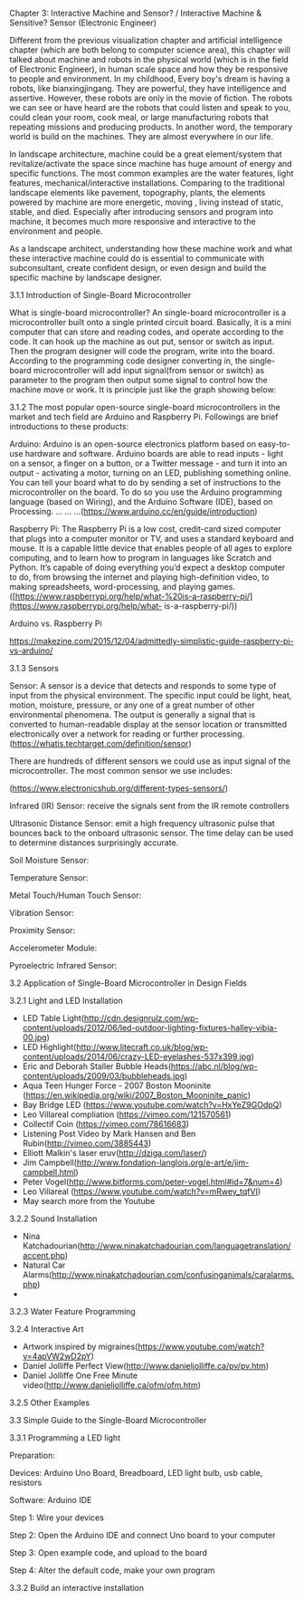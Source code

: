 Chapter 3: Interactive Machine and Sensor? / Interactive Machine & Sensitive? Sensor (Electronic Engineer)

Different from the previous visualization chapter and artificial intelligence chapter (which are both belong to computer science area), this chapter will talked about machine and robots in the physical world (which is in the field of Electronic Engineer), in human scale space and how they be responsive to people and environment. In my childhood, Every boy's dream is having a robots, like bianxingjingang. They are powerful, they have intelligence and assertive. However, these robots are only in the movie of fiction. The robots we can see or have heard are the robots that could listen and speak to you, could clean your room, cook meal, or large manufacturing robots that repeating missions and producing products. In another word, the temporary world is build on the machines. They are almost everywhere in our life.

In landscape architecture, machine could be a great element/system that revitalize/activate the space since machine has huge amount of energy and specific functions. The most common examples are the water features, light features, mechanical/interactive installations. Comparing to the traditional landscape elements like pavement, topography, plants, the elements powered by machine are more energetic, moving , living instead of static, stable, and died. Especially after introducing sensors and program into machine, it becomes much more responsive and interactive to the environment and people. 

As a landscape architect, understanding how these machine work and what these interactive machine could do is essential to communicate with subconsultant, create confident design, or even design and build the specific machine by landscape designer.

3.1.1 Introduction of Single-Board Microcontroller

What is single-board microcontroller? An single-board microcontroller is a microcontroller built onto a single printed circuit board. Basically, it is a mini computer that can store and reading codes, and operate according to the code. It can hook up the machine as out put, sensor or switch as input. Then the program designer will code the program, write into the board. According to the programming code designer converting in, the single-board microcontroller will add input signal(from sensor or switch) as parameter to the program then output some signal to control how the machine move or work. It is principle just like the graph showing below:

3.1.2 The most popular open-source single-board microcontrollers in the market and tech field are Arduino and Raspberry Pi. Followings are brief introductions to these products:

Arduino: Arduino is an open-source electronics platform based on easy-to-use hardware and software. Arduino boards are able to read inputs - light on a sensor, a finger on a button, or a Twitter message - and turn it  into an output - activating a motor, turning on an LED, publishing something online. You can tell your board what to do by sending a set of instructions to the microcontroller on the board. To do so you use the Arduino programming language (based on Wiring), and the Arduino Software (IDE), based on Processing. ... ... ...(https://www.arduino.cc/en/guide/introduction)

Raspberry Pi: The Raspberry Pi is a low cost, credit-card sized computer that plugs into a computer monitor or TV, and uses a standard keyboard and mouse. It is a capable little device that enables people of all ages to explore computing, and to learn how to program in languages like Scratch and Python. It’s capable of doing everything you’d expect a desktop computer to do, from browsing the internet and playing high-definition video, to making spreadsheets, word-processing, and playing games. ([https://www.raspberrypi.org/help/what-%20is-a-raspberry-pi/](https://www.raspberrypi.org/help/what- is-a-raspberry-pi/))

Arduino vs. Raspberry Pi

https://makezine.com/2015/12/04/admittedly-simplistic-guide-raspberry-pi-vs-arduino/





3.1.3 Sensors

Sensor: A sensor is a device that detects and responds to some type of input from the physical environment. The specific input could be light, heat, motion, moisture, pressure, or any one of a great number of other environmental phenomena. The output is generally a signal that is converted to human-readable display at the sensor location or transmitted electronically over a network for reading or further processing. (https://whatis.techtarget.com/definition/sensor)

There are hundreds of different sensors we could use as input signal of the microcontroller. The most common sensor we use includes: 

(https://www.electronicshub.org/different-types-sensors/)

Infrared (IR) Sensor: receive the signals sent from the IR remote controllers

Ultrasonic Distance Sensor: emit a high frequency ultrasonic pulse that bounces back to the onboard ultrasonic sensor. The time delay can be used to determine distances surprisingly accurate.

Soil Moisture Sensor: 

Temperature Sensor:

Metal Touch/Human Touch Sensor:

Vibration Sensor:

Proximity Sensor:

Accelerometer Module:

Pyroelectric Infrared Sensor:



3.2 Application of Single-Board Microcontroller in Design Fields

3.2.1 Light and LED Installation 

-  LED Table Light(http://cdn.designrulz.com/wp-content/uploads/2012/06/led-outdoor-lighting-fixtures-halley-vibia-00.jpg)
- LED Highlight(http://www.litecraft.co.uk/blog/wp-content/uploads/2014/06/crazy-LED-eyelashes-537x399.jpg)
- Eric and Deborah Staller Bubble Heads(https://abc.nl/blog/wp-content/uploads/2009/03/bubbleheads.jpg)
- Aqua Teen Hunger Force - 2007 Boston Mooninite (https://en.wikipedia.org/wiki/2007_Boston_Mooninite_panic)
- Bay Bridge LED (https://www.youtube.com/watch?v=HxYeZ9GOdpQ)
- Leo Villareal compliation (https://vimeo.com/121570561)
- Collectif Coin (https://vimeo.com/78616683)
- Listening Post Video by Mark Hansen and Ben Rubin(http://vimeo.com/3885443)
- Elliott Malkin's laser eruv(http://dziga.com/laser/)
- Jim Campbell(http://www.fondation-langlois.org/e-art/e/jim-campbell.html)
- Peter Vogel(http://www.bitforms.com/peter-vogel.html#id=7&num=4)
- Leo Villareal (https://www.youtube.com/watch?v=mRwey_tqfVI)
- May search more from the Youtube

3.2.2 Sound Installation

- Nina Katchadourian(http://www.ninakatchadourian.com/languagetranslation/accent.php)
- Natural Car Alarms(http://www.ninakatchadourian.com/confusinganimals/caralarms.php)
- 

3.2.3 Water Feature Programming

3.2.4 Interactive Art

- Artwork inspired by migraines(https://www.youtube.com/watch?v=4apVW2wD2pY)
- Daniel Jolliffe Perfect View(http://www.danieljolliffe.ca/pv/pv.htm)
- Daniel Jolliffe One Free Minute video(http://www.danieljolliffe.ca/ofm/ofm.htm)

3.2.5 Other Examples



3.3 Simple Guide to the Single-Board Microcontroller

3.3.1 Programming a LED light

Preparation:

Devices: Arduino Uno Board, Breadboard, LED light bulb, usb cable, resistors

Software: Arduino IDE

Step 1: Wire your devices

Step 2: Open the Arduino IDE and connect Uno board to your computer

Step 3: Open example code, and upload to the board

Step 4: Alter the default code, make your own program

3.3.2 Build an interactive installation











